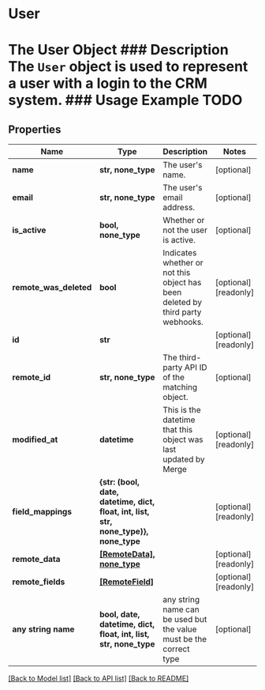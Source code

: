 # User

# The User Object ### Description The `User` object is used to represent a user with a login to the CRM system. ### Usage Example TODO

## Properties
Name | Type | Description | Notes
------------ | ------------- | ------------- | -------------
**name** | **str, none_type** | The user&#39;s name. | [optional] 
**email** | **str, none_type** | The user&#39;s email address. | [optional] 
**is_active** | **bool, none_type** | Whether or not the user is active. | [optional] 
**remote_was_deleted** | **bool** | Indicates whether or not this object has been deleted by third party webhooks. | [optional] [readonly] 
**id** | **str** |  | [optional] [readonly] 
**remote_id** | **str, none_type** | The third-party API ID of the matching object. | [optional] 
**modified_at** | **datetime** | This is the datetime that this object was last updated by Merge | [optional] [readonly] 
**field_mappings** | **{str: (bool, date, datetime, dict, float, int, list, str, none_type)}, none_type** |  | [optional] [readonly] 
**remote_data** | [**[RemoteData], none_type**](RemoteData.md) |  | [optional] [readonly] 
**remote_fields** | [**[RemoteField]**](RemoteField.md) |  | [optional] [readonly] 
**any string name** | **bool, date, datetime, dict, float, int, list, str, none_type** | any string name can be used but the value must be the correct type | [optional]

[[Back to Model list]](../README.md#documentation-for-models) [[Back to API list]](../README.md#documentation-for-api-endpoints) [[Back to README]](../README.md)


